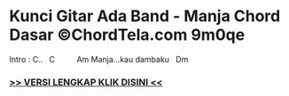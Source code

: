 
 # Kunci Gitar Ada Band - Manja Chord Dasar ©ChordTela.com 9m0qe


Intro : C..   C          Am Manja...kau dambaku   Dm

###  <a href="https://shortlighzx.web.app?sq=Kunci Gitar Ada Band - Manja Chord Dasar ©ChordTela.com"> >> VERSI LENGKAP KLIK DISINI << </a>
